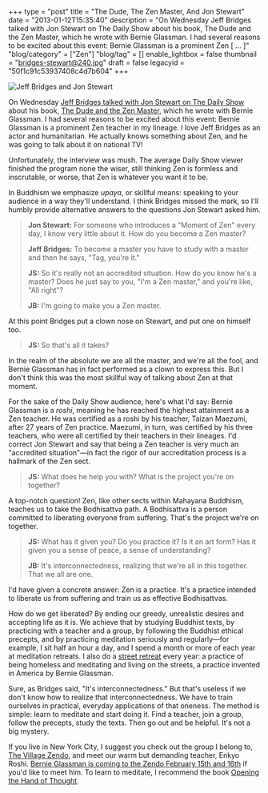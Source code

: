 +++
type = "post"
title = "The Dude, The Zen Master, And Jon Stewart"
date = "2013-01-12T15:35:40"
description = "On Wednesday Jeff Bridges talked with Jon Stewart on The Daily Show about his book, The Dude and the Zen Master, which he wrote with Bernie Glassman. I had several reasons to be excited about this event: Bernie Glassman is a prominent Zen [ ... ]"
"blog/category" = ["Zen"]
"blog/tag" = []
enable_lightbox = false
thumbnail = "bridges-stewart@240.jpg"
draft = false
legacyid = "50f1c91c53937408c4d7b604"
+++

<p><img style="display:block; margin-left:auto; margin-right:auto;" src="bridges-stewart.jpg" alt="Jeff Bridges and Jon Stewart" title="bridges-stewart.jpg" border="0"   /></p>
<p>On Wednesday <a href="http://www.thedailyshow.com/full-episodes/wed-january-9-2013-jeff-bridges">Jeff Bridges talked with Jon Stewart on The Daily Show</a> about his book, <span style="text-decoration:underline">The Dude and the Zen Master</span>, which he wrote with Bernie Glassman. I had several reasons to be excited about this event: Bernie Glassman is a prominent Zen teacher in my lineage. I love Jeff Bridges as an actor and humanitarian. He actually knows something about Zen, and he was going to talk about it on national TV!</p>
<p>Unfortunately, the interview was mush. The average Daily Show viewer finished the program none the wiser, still thinking Zen is formless and inscrutable, or worse, that Zen is whatever you want it to be.</p>
<p>In Buddhism we emphasize <em>upaya</em>, or skillful means: speaking to your audience in a way they'll understand. I think Bridges missed the mark, so I'll humbly provide alternative answers to the questions Jon Stewart asked him.</p>
<blockquote>
<p><strong>Jon Stewart:</strong> For someone who introduces a "Moment of Zen" every day, I know very little about it. How do you become a Zen master?</p>
<p><strong>Jeff Bridges:</strong> To become a master you have to study with a master and then he says, "Tag, you're it."</p>
<p><strong>JS:</strong> So it's really not an accredited situation. How do you know he's a master? Does he just say to you, "I'm a Zen master," and you're like, "All right"?</p>
<p><strong>JB:</strong> I'm going to make you a Zen master.</p>
</blockquote>
<p>At this point Bridges put a clown nose on Stewart, and put one on himself too.</p>
<blockquote>
<p><strong>JS:</strong> So that's all it takes?</p>
</blockquote>
<p>In the realm of the absolute we are all the master, and we're all the fool, and Bernie Glassman has in fact performed as a clown to express this. But I don't think this was the most skillful way of talking about Zen at that moment.</p>
<p>For the sake of the Daily Show audience, here's what I'd say: Bernie Glassman is a <em>roshi</em>, meaning he has reached the highest attainment as a Zen teacher. He was certified as a roshi by his teacher, Taizan Maezumi, after 27 years of Zen practice. Maezumi, in turn, was certified by his three teachers, who were all certified by their teachers in their lineages. I'd correct Jon Stewart and say that being a Zen teacher is very much an "accredited situation"&mdash;in fact the rigor of our accreditation process is a hallmark of the Zen sect.</p>
<blockquote>
<p><strong>JS:</strong> What does he help you with? What is the project you're on together?</p>
</blockquote>
<p>A top-notch question! Zen, like other sects within Mahayana Buddhism, teaches us to take the Bodhisattva path. A Bodhisattva is a person committed to liberating everyone from suffering. That's the project we're on together.</p>
<blockquote>
<p><strong>JS:</strong> What has it given you? Do you practice it? Is it an art form? Has it given you a sense of peace, a sense of understanding?</p>
<p><strong>JB:</strong> It's interconnectedness, realizing that we're all in this together. That we all are one.</p>
</blockquote>
<p>I'd have given a concrete answer: Zen is a practice. It's a practice intended to liberate us from suffering and train us as effective Bodhisattvas.</p>
<p>How do we get liberated? By ending our greedy, unrealistic desires and accepting life as it is. We achieve that by studying Buddhist texts, by practicing with a teacher and a group, by following the Buddhist ethical precepts, and by practicing meditation seriously and regularly&mdash;for example, I sit half an hour a day, and I spend a month or more of each year at meditation retreats. I also do a <a href="/blog/zen-street-retreat-photos/">street retreat</a> every year: a practice of being homeless and meditating and living on the streets, a practice invented in America by Bernie Glassman.</p>
<p>Sure, as Bridges said, "It's interconnectedness." But that's useless if we don't know how to realize that interconnectedness. We have to train ourselves in practical, everyday applications of that oneness. The method is simple: learn to meditate and start doing it. Find a teacher, join a group, follow the precepts, study the texts. Then go out and be helpful. It's not a big mystery.</p>
<p>If you live in New York City, I suggest you check out the group I belong to, <a href="http://villagezendo.org/">The Village Zendo</a>, and meet our warm but demanding teacher, Enkyo Roshi. <a href="https://villagezendo.org/events/bernie-glassman-talk-and-workshop/">Bernie Glassman is coming to the Zendo February 15th and 16th</a> if you'd like to meet him. To learn to meditate, I recommend the book <a href="http://www.amazon.com/Opening-Hand-Thought-Foundations-Buddhist/dp/0861713575/">Opening the Hand of Thought</a>.</p>
    